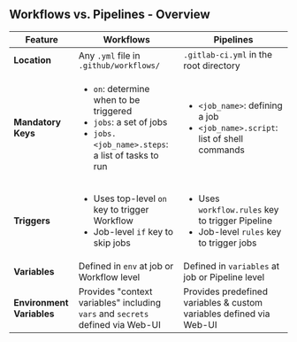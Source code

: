 ## <i class="fab fa-github"></i> Workflows vs. <i class="fab fa-gitlab"></i> Pipelines - Overview

| Feature                     | <i class="fab fa-github"></i> Workflows                          | <i class="fab fa-gitlab"></i>  Pipelines                          |
|-----------------------------|------------------------------------------------------------------|-------------------------------------------|
| **Location**                | Any `.yml` file in `.github/workflows/` | `.gitlab-ci.yml` in the root directory |
| **Mandatory Keys**          | <ul><li>`on`: determine when to be triggered</li><li> `jobs`: a set of jobs</li><li>`jobs.<job_name>.steps`: a list of tasks to run</li></ul>  | <ul><li>`<job_name>`: defining a job</li><li>`<job_name>.script`: list of shell commands</li></ul> |
| **Triggers**                | <ul><li>Uses top-level `on` key to trigger Workflow</li><li>Job-level `if` key to skip jobs</li></ul> | <ul><li>Uses `workflow.rules` key to trigger Pipeline</li><li>Job-level `rules` key to trigger jobs</li></ul> |
| **Variables**               | Defined in `env` at job or Workflow level | Defined in `variables` at job or Pipeline level |
| **Environment Variables**   | Provides "context variables" including `vars` and `secrets` defined via Web-UI | Provides predefined variables & custom variables defined via Web-UI |
